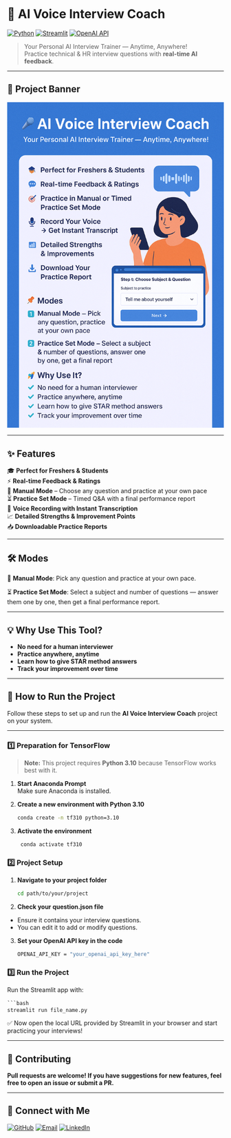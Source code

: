 # 🎤 AI Voice Interview Coach

[![Python](https://img.shields.io/badge/Python-3.9%2B-blue?logo=python)](https://www.python.org/)  [![Streamlit](https://img.shields.io/badge/Streamlit-App-red?logo=streamlit)](https://streamlit.io/)  [![OpenAI API](https://img.shields.io/badge/OpenAI-API-green?logo=openai)](https://openai.com/)  

> Your Personal AI Interview Trainer — Anytime, Anywhere!  
> Practice technical & HR interview questions with **real-time AI feedback**.

---

## 📌 Project Banner
![AI Voice Interview Coach Banner](https://github.com/Somnath-1202/AI-Interview-Coach/blob/bd503a095880b8f3e2dece65df76afb4cd092678/Poster.png)

---

## ✨ Features

🎓 **Perfect for Freshers & Students**  
⚡ **Real-time Feedback & Ratings**  
📝 **Manual Mode** – Choose any question and practice at your own pace  
⏳ **Practice Set Mode** – Timed Q&A with a final performance report  
🎤 **Voice Recording with Instant Transcription**  
📈 **Detailed Strengths & Improvement Points**  
📥 **Downloadable Practice Reports**  

---

## 🛠 Modes
📝 **Manual Mode**:
    Pick any question and practice at your own pace.

⏳ **Practice Set Mode**:
Select a subject and number of questions — answer them one by one, then get a final performance report.

---

## 💡 Why Use This Tool?

- **No need for a human interviewer**
- **Practice anywhere, anytime**
- **Learn how to give STAR method answers**
- **Track your improvement over time**
---
## 🚀 How to Run the Project

Follow these steps to set up and run the **AI Voice Interview Coach** project on your system.

---

### 1️⃣ Preparation for TensorFlow
> **Note:** This project requires **Python 3.10** because TensorFlow works best with it.

1. **Start Anaconda Prompt**  
   Make sure Anaconda is installed.

2. **Create a new environment with Python 3.10**
   ```bash
   conda create -n tf310 python=3.10

3. **Activate the environment**
   ```bash
    conda activate tf310

### 2️⃣ Project Setup
1. **Navigate to your project folder**
   ```bash
   cd path/to/your/project

2. **Check your question.json file**
  - Ensure it contains your interview questions.
  - You can edit it to add or modify questions.

3. **Set your OpenAI API key in the code**
   ```bash
   OPENAI_API_KEY = "your_openai_api_key_here"

### 3️⃣ Run the Project
Run the Streamlit app with:
    
    ```bash
    streamlit run file_name.py

✅ Now open the local URL provided by Streamlit in your browser and start practicing your interviews!

---

## 🤝 Contributing

**Pull requests are welcome! If you have suggestions for new features, feel free to open an issue or submit a PR.**

---

## 🔗 Connect with Me

[![GitHub](https://img.shields.io/badge/GitHub-Somnath_1202-181717?style=for-the-badge&logo=github)](https://github.com/Somnath-1202)
[![Email](https://img.shields.io/badge/Email-desaisomnath212-D14836?style=for-the-badge&logo=gmail&logoColor=white)](mailto:desaisomnath212@gmail.com)
[![LinkedIn](https://img.shields.io/badge/LinkedIn-somnathdesai-0077B5?style=for-the-badge&logo=linkedin&logoColor=white)](https://www.linkedin.com/in/somnath-d-199192335?utm_source=share&utm_campaign=share_via&utm_content=profile&utm_medium=android_app)

